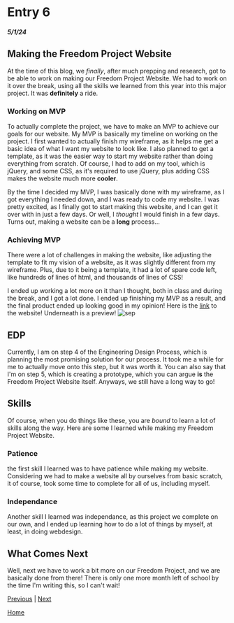 # Entry 6
##### 5/1/24

## Making the Freedom Project Website
At the time of this blog, we *finally*, after much prepping and research, got to be able to work on making our Freedom Project Website. We had to work on it over the break, using all the skills we learned from this year into this major project. It was **definitely** a ride.

### Working on MVP
To actually complete the project, we have to make an MVP to achieve our goals for our website. My MVP is basically my timeline on working on the project. I first wanted to actually finish my wireframe, as it helps me get a basic idea of what I want my website to look like. I also planned to get a template, as it was the easier way to start my website rather than doing everything from scratch. Of course, I had to add on my tool, which is jQuery, and some CSS, as it's required to use jQuery, plus adding CSS makes the website much more **cooler**. 

By the time I decided my MVP, I was basically done with my wireframe, as I got everything I needed down, and I was ready to code my website. I was pretty excited, as I finally got to start making this website, and I can get it over with in just a few days. Or well, I *thought* I would finish in a few days. Turns out, making a website can be a **long** process...

### Achieving MVP
There were a lot of challenges in making the website, like adjusting the template to fit my vision of a website, as it was slightly different from my wireframe. Plus, due to it being a template, it had a lot of spare code left, like hundreds of lines of html, and thousands of lines of CSS! 

I ended up working a lot more on it than I thought, both in class and during the break, and I got a lot done. I ended up finishing my MVP as a result, and the final product ended up looking good in my opinion! Here is the [link](https://simrans4258.github.io/sep10-freedom-project/) to the website! Underneath is a preview!
![sep](https://github.com/simrans4258/sep10-freedom-project/assets/146861300/7363618e-6924-4bec-9682-0d61646d0b12)

## EDP
Currently, I am on step 4 of the Engineering Design Process, which is planning the most promising solution for our process. It took me a while for me to actually move onto this step, but it was worth it. You can also say that I'm on step 5, which is creating a prototype, which you can argue **is** the Freedom Project Website itself. Anyways, we still have a long way to go!

## Skills
Of course, when you do things like these, you are *bound* to learn a lot of skills along the way. Here are some I learned while making my Freedom Project Website.

### Patience
the first skill I learned was to have patience while making my website. Considering we had to make a website all by ourselves from basic scratch, it of course, took some time to complete for all of us, including myself. 

### Independance
Another skill I learned was independance, as this project we complete on our own, and I ended up learning how to do a lot of things by myself, at least, in doing webdesign. 

## What Comes Next
Well, next we have to work a bit more on our Freedom Project, and we are basically done from there! There is only one more month left of school by the time I'm writing this, so I can't wait! 

[Previous](entry05.md) | [Next](entry07.md)

[Home](../README.md)
